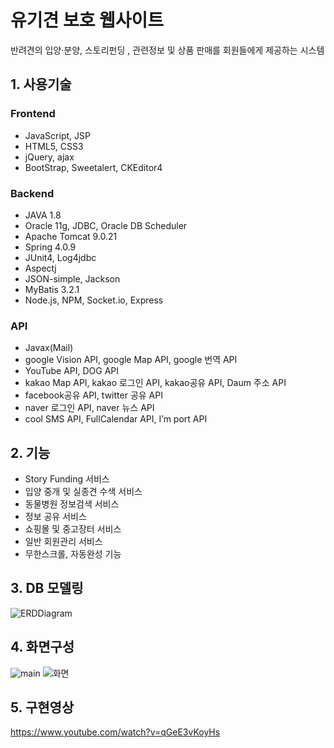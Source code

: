 # 유기견 보호 웹사이트
반려견의 입양·분양, 스토리펀딩 , 관련정보 및 상품 판매를 회원들에게 제공하는 시스템


## 1. 사용기술
### Frontend

* JavaScript, JSP
* HTML5, CSS3 
* jQuery, ajax
* BootStrap, Sweetalert, CKEditor4

### Backend

* JAVA 1.8
* Oracle 11g, JDBC, Oracle DB Scheduler
* Apache Tomcat 9.0.21
* Spring 4.0.9
* JUnit4, Log4jdbc
* Aspectj
* JSON-simple, Jackson
* MyBatis 3.2.1
* Node.js, NPM, Socket.io, Express

### API 

* Javax(Mail)
* google Vision API, google Map API, google 번역 API
* YouTube API, DOG API
* kakao Map API, kakao 로그인 API, kakao공유 API, Daum 주소 API
* facebook공유 API, twitter 공유 API
* naver 로그인 API, naver 뉴스 API
* cool SMS API, FullCalendar API, I’m port API


## 2. 기능
*	Story Funding 서비스
*	입양 중개 및 실종견 수색 서비스
*	동물병원 정보검색 서비스
*	정보 공유 서비스
*	쇼핑몰 및 중고장터 서비스
*	일반 회원관리 서비스
*	무한스크롤, 자동완성 기능


## 3. DB 모델링
![ERDDiagram](https://user-images.githubusercontent.com/50124537/64471708-be046b80-d18f-11e9-9d85-b595a724636a.jpg)

## 4. 화면구성
![main](https://user-images.githubusercontent.com/50124537/64471739-1cc9e500-d190-11e9-8476-b058fdcfc9d7.png)
![화면](https://user-images.githubusercontent.com/50124537/119261594-0b9a6380-bc13-11eb-8d7e-2a02907b2158.PNG)

## 5. 구현영상
https://www.youtube.com/watch?v=qGeE3vKoyHs
